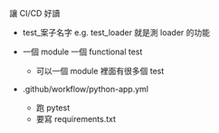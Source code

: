 讓 CI/CD 好讀

- test_案子名字
    e.g. test_loader 就是測 loader 的功能

- 一個 module 一個 functional test
    - 可以一個 module 裡面有很多個 test

- .github/workflow/python-app.yml
    - 跑 pytest
    - 要寫 requirements.txt

<!-- # wait for sunset: conftest.py

import sys
from pathlib import Path


# locate petsard/petsard and add it to sys.path
# path_conftest = Path(__file__)
# path_petsard = path_conftest.parent.parent.joinpath('petsard')
# sys.path.append(path_petsard) -->